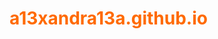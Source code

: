 # a13xandra13a.github.io
<!doctype html>
<html lang="en">
 <head>
  <meta charset="utf-8">
  <meta http-equiv="x-ua-compatible" content="ie=edge">
  <title>alexs site</title>
  <meta name="description" content="">
  <meta name="viewport" content="width=device-width, initial-scale=1>
  <link rel="stylesheet" href="css/app.css">
                                      <style>
                                           h1 {color: rgb( 255, 106, 0);}
                                           
                                           </style>
                                           
                                           </head>
                                           <body>
                                           <h1> alexs site</h1>
                                           <h3> about the project </h3>
                                           <p> For this project I decided to try to create a website from scratch rather than using a template, or another site that creates the website for you. I had a rough idea of what I wanted to do and began some online lessons. After this I looked for a site to create a domain and begin hosting my website. This process was quite tedious and I had to go through multiple articles, along with multiple sites, due to the fact that most of these where <em> Wix, </em> or <em> GoogleSites-esque </em>webpages. Once I found a webpage that I could create my own domain name in, and add in my own code, I waited for it register said site, and began typing up the base code I needed. </p>
                                           <script src="javascript/app.js"></script>
</body> 
                                                                          </html>                                                                         

